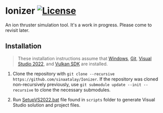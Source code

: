 # Ionizer [![License](https://img.shields.io/github/license/sinaatalay/Ionizer.svg)](https://github.com/sinaatalay/Ionizer/blob/main/LICENSE)
An ion thruster simulation tool. It's a work in progress. Please come to revisit later.

## Installation

>These installation instructions assume that [Windows](https://www.microsoft.com/en-us/windows/), [Git](https://git-scm.com/), [Visual Studio 2022](https://devcenter.heroku.com/articles/heroku-cli), and [Vulkan SDK](https://vulkan.lunarg.com/) are installed.

 1. Clone the repository with `git clone --recursive https://github.com/sinaatalay/Ionizer`. If the repository was cloned non-recursively previously, use `git submodule update --init --recursive` to clone the necessary submodules.

 2. Run [SetupVS2022.bat](https://github.com/sinaatalay/Ionizer/blob/master/scripts/SetupVS2022.bat) file found in `scripts` folder to generate Visual Studio solution and project files.
